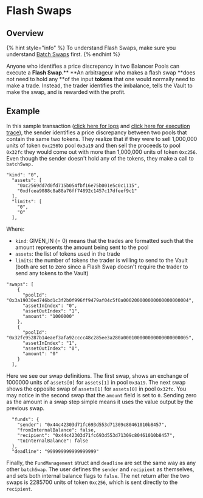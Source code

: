 # Flash Swaps

## Overview

{% hint style="info" %}
To understand Flash Swaps, make sure you understand [Batch Swaps](batch-swaps.md) first.
{% endhint %}

Anyone who identifies a price discrepancy in two Balancer Pools can execute a **Flash Swap**.** **An arbitrageur who makes a flash swap **does not need to hold any **of the input **tokens** that one would normally need to make a trade. Instead, the trader identifies the imbalance, tells the Vault to make the swap, and is rewarded with the profit.

## Example

In this sample transaction ([click here for logs](https://kovan.etherscan.io/tx/0x3afd88c42a8bd1ff696c38f4232da3b872a783660d54417db8c3e33f6ab957a4#eventlog) and [click here for execution trace](https://dashboard.tenderly.co/tx/kovan/0x3afd88c42a8bd1ff696c38f4232da3b872a783660d54417db8c3e33f6ab957a4)), the sender identifies a price discrepancy between two pools that contain the same two tokens. They realize that if they were to sell 1,000,000 units of token `0xc256`to pool `0x3a19` and then sell the proceeds to pool `0x32fc` they would come out with more than 1,000,000 units of token `0xc256`. Even though the sender doesn't hold any of the tokens, they make a call to `batchSwap.`

```
"kind": "0", 
  "assets": [ 
    "0xc2569dd7d0fd715b054fbf16e75b001e5c0c1115",
    "0xdfcea9088c8a88a76ff74892c1457c17dfeef9c1"
  ],
  "limits": [ 
    "0",
    "0"
  ],
```

Where:

* `kind`: GIVEN\_IN (= 0) means that the trades are formatted such that the amount represents the amount being sent to the pool
* `assets`: the list of tokens used in the trade
* `limits`: the number of tokens the trader is willing to send to the Vault (both are set to zero since a Flash Swap doesn't require the trader to send any tokens to the Vault)

```
"swaps": [
    {
      "poolId": "0x3a19030ed746bd1c3f2b0f996ff9479af04c5f0a000200000000000000000004",
      "assetInIndex": "0", 
      "assetOutIndex": "1",
      "amount": "1000000"
    },
    {     
      "poolId": "0x32fc95287b14eaef3afa92cccc48c285ee3a280a000100000000000000000005",
      "assetInIndex": "1",
      "assetOutIndex": "0",
      "amount": "0"
    }
  ],
```

Here we see our swap definitions. The first swap, shows an exchange of 1000000 units of `assets[0]` for `assets[1]` in pool `0x3a19`. The next swap shows the opposite swap of `assets[1]` for `assets[0]` in pool `0x32fc`.  You may notice in the second swap that the `amount` field is set to `0`. Sending zero as the amount in a swap step simple means it uses the value output by the previous swap.

```
  "funds": {
    "sender": "0x44c42303d71fc693d553d71309c80461010b8457",
    "fromInternalBalance": false,
    "recipient": "0x44c42303d71fc693d553d71309c80461010b8457",
    "toInternalBalance": false
  },
  "deadline": "999999999999999999"
```

Finally, the `FundManagement` struct and `deadline` are set the same way as any other `batchSwap`. The user defines the `sender` and `recipient` as themselves, and sets both internal balance flags to `false`. The net return after the two swaps is 2285700 units of token `0xc256`, which is sent directly to the `recipient`.
